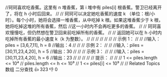 //珂珂喜欢吃香蕉。这里有 n 堆香蕉，第 i 堆中有 piles[i] 根香蕉。警卫已经离开了，将在 h 小时后回来。 
//
// 珂珂可以决定她吃香蕉的速度 k （单位：根/小时）。每个小时，她将会选择一堆香蕉，从中吃掉 k 根。如果这堆香蕉少于 k 根，她将吃掉这堆的所有香蕉，然后
//这一小时内不会再吃更多的香蕉。 
//
// 珂珂喜欢慢慢吃，但仍然想在警卫回来前吃掉所有的香蕉。 
//
// 返回她可以在 h 小时内吃掉所有香蕉的最小速度 k（k 为整数）。 
//
// 
//
// 
// 
//
// 示例 1： 
//
// 
//输入：piles = [3,6,7,11], h = 8
//输出：4
// 
//
// 示例 2： 
//
// 
//输入：piles = [30,11,23,4,20], h = 5
//输出：30
// 
//
// 示例 3： 
//
// 
//输入：piles = [30,11,23,4,20], h = 6
//输出：23
// 
//
// 
//
// 提示： 
//
// 
// 1 <= piles.length <= 10⁴ 
// piles.length <= h <= 10⁹ 
// 1 <= piles[i] <= 10⁹ 
// 
// Related Topics 数组 二分查找 👍 323 👎 0
